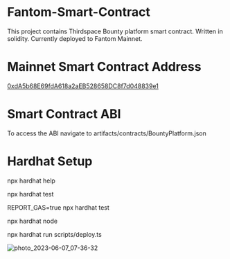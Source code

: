 # Fantom-Smart-Contract

This project contains Thirdspace Bounty platform smart contract. Written in solidity. Currently deployed to Fantom Mainnet.

#  Mainnet Smart Contract Address
[0xdA5b68E69fdA618a2aEB528658DC8f7d048839e1](https://ftmscan.com/address/0xdA5b68E69fdA618a2aEB528658DC8f7d048839e1)


# Smart Contract ABI
To access the ABI navigate to artifacts/contracts/BountyPlatform.json

# Hardhat Setup
npx hardhat help

npx hardhat test

REPORT_GAS=true npx hardhat test

npx hardhat node

npx hardhat run scripts/deploy.ts


![photo_2023-06-07_07-36-32](https://github.com/0xThirdspace/Fantom-Smart-Contract/assets/88948022/3a89d5fe-2ee6-4705-989c-bd07a44ba8f9)
